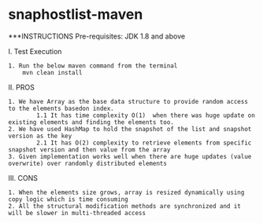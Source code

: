 # snaphostlist-maven

***INSTRUCTIONS
Pre-requisites:
		JDK 1.8 and above
		
I. Test Execution

	1. Run the below maven command from the terminal
	    mvn clean install
	
II. PROS

	1. We have Array as the base data structure to provide random access to the elements basedon index.
			1.1 It has time complexity O(1)  when there was huge update on existing elements and finding the elements too.
	2. We have used HashMap to hold the snapshot of the list and snapshot version as the key
			2.1 It has O(2) complexity to retrieve elements from specific snapshot version and then value from the array
	3. Given implementation works well when there are huge updates (value overwrite) over randomly distributed elements
	
III. CONS

	1. When the elements size grows, array is resized dynamically using copy logic which is time consuming
	2. All the structural modification methods are synchronized and it will be slower in multi-threaded access
